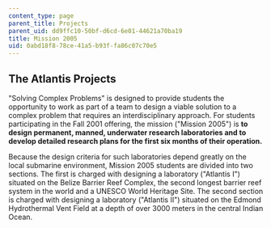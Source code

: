 ```yaml
---
content_type: page
parent_title: Projects
parent_uid: dd9ffc10-50bf-d6cd-6e01-44621a70ba19
title: Mission 2005
uid: 0abd18f8-78ce-41a5-b93f-fa86c07c70e5
---
```


The Atlantis Projects
---------------------

"Solving Complex Problems" is designed to provide students the opportunity to work as part of a team to design a viable solution to a complex problem that requires an interdisciplinary approach. For students participating in the Fall 2001 offering, the mission ("Mission 2005") is **to design permanent, manned, underwater research laboratories and to develop detailed research plans for the first six months of their operation.**

Because the design criteria for such laboratories depend greatly on the local submarine environment, Mission 2005 students are divided into two sections. The first is charged with designing a laboratory ("Atlantis I") situated on the Belize Barrier Reef Complex, the second longest barrier reef system in the world and a UNESCO World Heritage Site. The second section is charged with designing a laboratory ("Atlantis II") situated on the Edmond Hydrothermal Vent Field at a depth of over 3000 meters in the central Indian Ocean.
